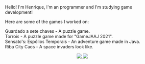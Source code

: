 Hello! I'm Henrique, I'm an programmer and I'm studying game development!

Here are some of the games I worked on:

Guardado a sete chaves - A puzzle game.<br>
Torrois - A puzzle game made for "GameJAAJ 2021".<br>
Sensato's: Espólios Temporais - An adventure game made in Java.<br>
Riba City Caos - A space invaders look like.<br>

<p align="center">
  <a href="https://www.linkedin.com/in/henrique-martins-da-silva-81b66620a/">
    <img src="https://camo.githubusercontent.com/a80d00f23720d0bc9f55481cfcd77ab79e141606829cf16ec43f8cacc7741e46/68747470733a2f2f696d672e736869656c64732e696f2f62616467652f4c696e6b6564496e2d3030373742353f7374796c653d666f722d7468652d6261646765266c6f676f3d6c696e6b6564696e266c6f676f436f6c6f723d7768697465" data-canonical-src="https://img.shields.io/badge/LinkedIn-0077B5?style=for-the-badge&amp;logo=linkedin&amp;logoColor=white" style="max-width: 100%;">
  </a>
  <a href="https://henrique-martins.itch.io/" rel="nofollow">
    <img src="https://camo.githubusercontent.com/7b586ab785c5401e325b8fa7f87b89c798ed3167b26ef094b7fcbd6265b42fa7/68747470733a2f2f696d672e736869656c64732e696f2f62616467652f497463682e696f2d4641354335433f7374796c653d666f722d7468652d6261646765266c6f676f3d69746368646f74696f266c6f676f436f6c6f723d7768697465" data-canonical-src="https://img.shields.io/badge/Itch.io-FA5C5C?style=for-the-badge&amp;logo=itchdotio&amp;logoColor=white" style="max-width: 100%;">
  </a>
  <br>
  
</p>


<!---
TorroisBr/TorroisBr is a ✨ special ✨ repository because its `README.md` (this file) appears on your GitHub profile.
You can click the Preview link to take a look at your changes.
--->
